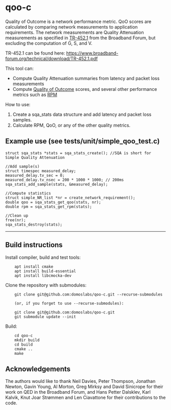 # qoo-c

Quality of Outcome is a network performance metric.
QoO scores are calculated by comparing network measurements to application requirements.
The network measurements are Quality Attenuation measurements as specified in [TR-452.1](https://www.broadband-forum.org/technical/download/TR-452.1.pdf) from the Broadband Forum, but excluding the computation of G, S, and V.

TR-452.1 can be found here: https://www.broadband-forum.org/technical/download/TR-452.1.pdf

This tool can:

* Compute Quality Attenuation summaries from latency and packet loss measurements
* Compute [Quality of Outcome](https://www.ietf.org/id/draft-olden-ippm-qoo-00.html) scores, and several other performance metrics such as [RPM](https://datatracker.ietf.org/doc/draft-ietf-ippm-responsiveness/)

How to use:

1. Create a sqa_stats data structure and add latency and packet loss samples.
2. Calculate RPM, QoO, or any of the other quality metrics.

Example use (see tests/unit/simple_qoo_test.c)
---
    struct sqa_stats *stats = sqa_stats_create(); //SQA is short for Simple Quality Attenuation
    
    //Add sample(s)
    struct timespec measured_delay;
    measured_delay.tv_sec = 0;
    measured_delay.tv_nsec = 200 * 1000 * 1000; // 200ms
    sqa_stats_add_sample(stats, &measured_delay);
    
    //Compute statistics
    struct simple_NR_list *nr = create_network_requirement();
    double qoo = sqa_stats_get_qoo(stats, nr);
    double rpm = sqa_stats_get_rpm(stats);

    //Clean up
    free(nr);
    sqa_stats_destroy(stats);
---

## Build instructions

Install compiler, build and test tools:

        apt install cmake
        apt install build-essential
        apt install libcmocka-dev

Clone the repository with submodules:

        git clone git@github.com:domoslabs/qoo-c.git --recurse-submodules

        (or, if you forget to use --recurse-submodules):

        git clone git@github.com:domoslabs/qoo-c.git
        git submodule update --init 
        
Build:

        cd qoo-c
        mkdir build
        cd build
        cmake ..
        make

## Acknowledgements
The authors would like to thank Neil Davies, Peter Thompson, Jonathan Newton, Gavin Young, Al Morton, Greg Mirksy and David Sinicrope for their work on QED in the Broadband Forum, and Hans Petter Dalsklev, Karl Kalvik, Knut Joar Strømmen and Len Ciavattone for their contributions to the code.
